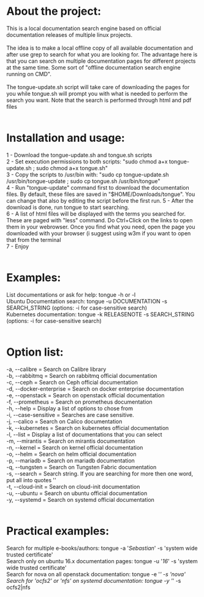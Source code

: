 # About the project:<br>
This is a local documentation search engine based on official documentation releases of multiple linux projects. <br><br>
The idea is to make a local offline copy of all available documentation and after use grep to search for what you are looking for. The advantage here is that you can search on multiple documentation pages for different projects at the same time. Some sort of "offline documentation search engine running on CMD".<br><br>
The tongue-update.sh script will take care of downloading the pages for you while tongue.sh will prompt you with what is needed to perform the search you want. Note that the search is performed through html and pdf files<br>
<br>
# Installation and usage:<br>
1 - Download the tongue-update.sh and tongue.sh scripts<br>
2 - Set execution permissions to both scripts: "sudo chmod a+x tongue-update.sh ; sudo chmod a+x tongue.sh"<br>
3 - Copy the scripts to /usr/bin with: "sudo cp tongue-update.sh /usr/bin/tongue-update ; sudo cp tongue.sh /usr/bin/tongue"<br>
4 - Run "tongue-update" command first to download the documentation files. By default, these files are saved in "$HOME/Downloads/tongue". You can change that also by editing the script before the first run. 
5 - After the download is done, run tongue to start searching.<br>
6 - A list of html files will be displayed with the terms you searched for. These are paged with "less" command. Do Ctrl+Click on the links to open them in your webrowser. Once you find what you need, open the page you downloaded with your browser (i suggest using w3m if you want to open that from the terminal<br>
7 - Enjoy<br>
<br>
# Examples:<br>
List documentations or ask for help: tongue -h or -l<br>
Ubuntu Documentation search: tongue -u DOCUMENTATION -s SEARCH_STRING (options: -i for case-sensitive search)<br>
Kubernetes documentation: tongue -k RELEASENOTE -s SEARCH_STRING (options: -i for case-sensitive search)<br>
<br>
# Option list:<br>
-a, --calibre = Search on Calibre library<br>
-b, --rabbitmq = Search on rabbitmq official documentation<br>
-c, --ceph = Search on Ceph official documentation<br>
-d, --docker-enterprise = Search on docker enterprise documentation<br>
-e, --openstack = Search on openstack official documentation<br>
-f, --prometheus = Search on prometheus documentation<br>
-h, --help = Display a list of options to chose from<br>
-i, --case-sensitive = Searches are case sensitive.<br>
-j, --calico = Search on Calico documentation<br>
-k, --kubernetes = Search on kubernetes official documentation<br>
-l, --list = Display a list of documentations that you can select<br>
-m, --mirantis = Search on mirantis documentation<br>
-n, --kernel = Search on kernel official documentation<br>
-o, --helm = Search on helm official documentation<br>
-p, --mariadb = Search on mariadb documentation<br>
-q, --tungsten = Search on Tungsten Fabric documentation<br>
-s, --search = Search string. If you are searching for more then one word, put all into quotes ''<br>
-t, --cloud-init = Search on cloud-init documentation<br>
-u, --ubuntu = Search on ubuntu official documentation<br>
-y, --systemd = Search on systemd official documentation<br>
 <br>
# Practical examples:<br>
Search for multiple e-books/authors: tongue -a '*Sebastian*' -s 'system wide trusted certificate'<br>
Search only on ubuntu 16.x documentation pages: tongue -u '*16*' -s 'system wide trusted certificate'<br>
Search for nova on all openstack documentation: tongue -e '*' -s 'nova'<br>
Search for 'ocfs2' or 'nfs' on systemd documentation: tongue -y '*' -s ocfs2|nfs<br>
<br>
